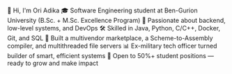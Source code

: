 👋 Hi, I'm Ori Adika
🎓 Software Engineering student at Ben-Gurion University (B.Sc. + M.Sc. Excellence Program)
🧠 Passionate about backend, low-level systems, and DevOps
🛠️ Skilled in Java, Python, C/C++, Docker, Git, and SQL
🚀 Built a multivendor marketplace, a Scheme-to-Assembly compiler, and multithreaded file servers
📊 Ex-military tech officer turned builder of smart, efficient systems
📍 Open to 50%+ student positions — ready to grow and make impact
